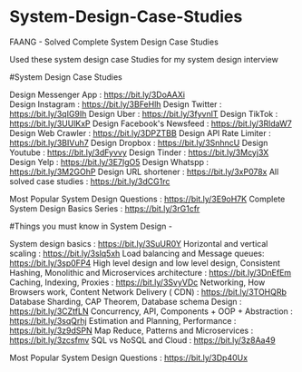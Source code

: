 # System-Design-Case-Studies
FAANG - Solved Complete System Design Case Studies

Used these system design case Studies for my system design interview

#System Design Case Studies

Design Messenger App : https://bit.ly/3DoAAXi<br>
Design Instagram : https://bit.ly/3BFeHlh
Design Twitter : https://bit.ly/3qIG9Ih
Design Uber : https://bit.ly/3fyvnlT
Design TikTok : https://bit.ly/3UUlKxP
Design Facebook's Newsfeed : https://bit.ly/3RldaW7
Design Web Crawler : https://bit.ly/3DPZTBB
Design API Rate Limiter : https://bit.ly/3BIVuh7
Design Dropbox : https://bit.ly/3SnhncU
Design Youtube : https://bit.ly/3dFyvvy
Design Tinder : https://bit.ly/3Mcyj3X
Design Yelp : https://bit.ly/3E7IgO5
Design Whatspp : https://bit.ly/3M2GOhP
Design URL shortener : https://bit.ly/3xP078x
All solved case studies : https://bit.ly/3dCG1rc

Most Popular System Design Questions : https://bit.ly/3E9oH7K
Complete System Design Basics Series : https://bit.ly/3rG1cfr

#Things you must know in System Design -

System design basics : https://bit.ly/3SuUR0Y
Horizontal and vertical scaling : https://bit.ly/3slq5xh
Load balancing and Message queues: https://bit.ly/3sp0FP4
High level design and low level design, Consistent Hashing, Monolithic and Microservices architecture : https://bit.ly/3DnEfEm
Caching, Indexing, Proxies : https://bit.ly/3SvyVDc
Networking, How Browsers work, Content Network Delivery ( CDN) : https://bit.ly/3TOHQRb
Database Sharding, CAP Theorem, Database schema Design : https://bit.ly/3CZtfLN
Concurrency, API, Components + OOP + Abstraction : https://bit.ly/3sqQrhj
Estimation and Planning, Performance : https://bit.ly/3z9dSPN
Map Reduce, Patterns and Microservices : https://bit.ly/3zcsfmv
SQL vs NoSQL and Cloud : https://bit.ly/3z8Aa49

Most Popular System Design Questions : https://bit.ly/3Dp40Ux
